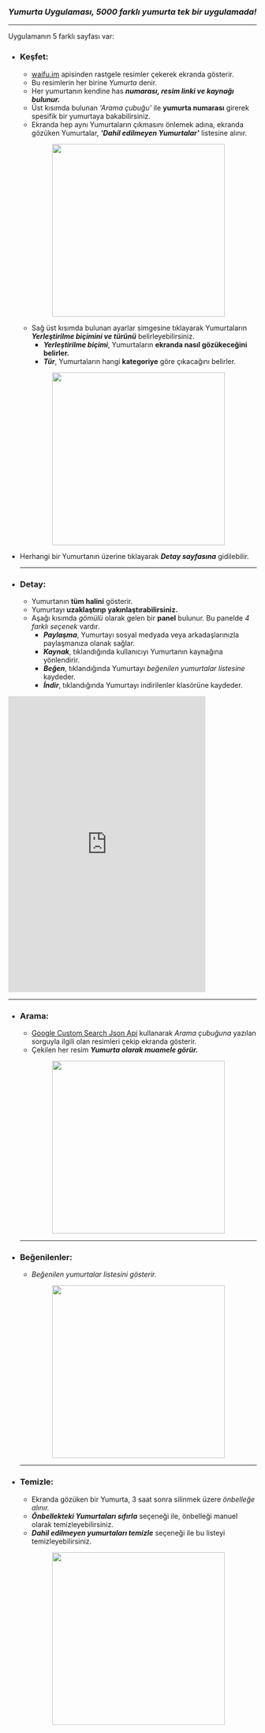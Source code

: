 ### *Yumurta Uygulaması, 5000 farklı yumurta tek bir uygulamada!*

---


Uygulamanın 5 farklı sayfası var:

- ### Keşfet:
    * [waifu.im](https://www.waifu.im/) apisinden rastgele resimler çekerek ekranda gösterir.
    * Bu resimlerin her birine *Yumurta* denir.
    * Her yumurtanın kendine has ***numarası, resim linki ve kaynağı bulunur.*** 
    * Üst kısımda bulunan _'Arama çubuğu'_ ile **yumurta numarası** girerek spesifik bir yumurtaya bakabilirsiniz. 
    * Ekranda hep aynı Yumurtaların çıkmasını önlemek adına, ekranda gözüken Yumurtalar, ***'Dahil edilmeyen Yumurtalar'*** listesine alınır.
    
    <p align="center">
    <img src="https://i.hizliresim.com/1gbx7yy.png" width=350>
    </p>
    
    * Sağ üst kısımda bulunan ayarlar simgesine tıklayarak Yumurtaların ***Yerleştirilme biçimini ve türünü*** belirleyebilirsiniz.
        * ***Yerleştirilme biçimi***, Yumurtaların **ekranda nasıl gözükeceğini belirler.**
        * ***Tür***, Yumurtaların hangi **kategoriye** göre çıkacağını belirler.
    
    <p align="center">
    <img src="https://i.hizliresim.com/1gzdhs7.png" width=350>
    </p>
* Herhangi bir Yumurtanın üzerine tıklayarak ***Detay sayfasına*** gidilebilir.
    
    
    ---
- ### Detay:
    * Yumurtanın **tüm halini** gösterir.
    * Yumurtayı **uzaklaştırıp yakınlaştırabilirsiniz.**
    * Aşağı kısımda *gömülü* olarak gelen bir **panel** bulunur. Bu panelde *4 farklı seçenek* vardır.
        * ***Paylaşma***, Yumurtayı sosyal medyada veya arkadaşlarınızla paylaşmanıza olanak sağlar.
        * ***Kaynak***, tıklandığında kullanıcıyı Yumurtanın kaynağına yönlendirir.
        * ***Beğen***, tıklandığında Yumurtayı *beğenilen yumurtalar listesine* kaydeder.
        * ***İndir***, tıklandığında Yumurtayı indirilenler klasörüne kaydeder.


<iframe src="https://giphy.com/embed/LxqsVUCbj6hHV0HxPS" width="400" height="600" frameBorder="0" class="giphy-embed" allowFullScreen></iframe>       
        
---
- ### Arama:
    * [Google Custom Search Json Api](https://developers.google.com/custom-search/v1/overview?hl=tr) kullanarak *Arama çubuğuna* yazılan sorguyla ilgili olan resimleri çekip ekranda gösterir.
    * Çekilen her resim ***Yumurta olarak muamele görür.***
    <p align="center">
    <img src="https://i.hizliresim.com/2jojjwp.gif" width=350>
    </p>

    ---
- ### Beğenilenler:
    * *Beğenilen yumurtalar listesini gösterir.*
    <p align="center">
    <img src="https://i.hizliresim.com/9isbdf5.gif" width=350>
    </p>
    

    ---
- ### Temizle:
    * Ekranda gözüken bir Yumurta, 3 saat sonra silinmek üzere *önbelleğe alınır.*
    * ***Önbellekteki Yumurtaları sıfırla*** seçeneği ile, önbelleği manuel olarak temizleyebilirsiniz.
    * ***Dahil edilmeyen yumurtaları temizle*** seçeneği ile bu listeyi temizleyebilirsiniz.

    <p align="center">
    <img src="https://i.hizliresim.com/p4rg4sq.gif" width=350>
    </p>

